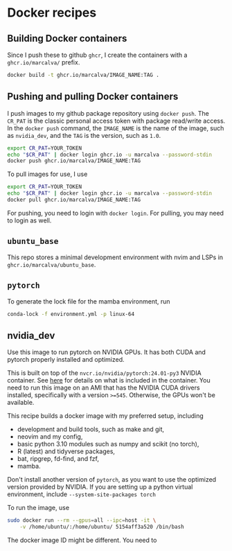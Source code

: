 # Docker recipes

## Building Docker containers

Since I push these to github `ghcr`, I create the containers with
a `ghcr.io/marcalva/` prefix.
```bash
docker build -t ghcr.io/marcalva/IMAGE_NAME:TAG .
```

## Pushing and pulling Docker containers

I push images to my github package repository using `docker push`. The `CR_PAT`
is the classic personal access token with package read/write access. In the
`docker push` command, the `IMAGE_NAME` is the name of the image, such as
`nvidia_dev`, and the `TAG` is the version, such as `1.0`.

```bash
export CR_PAT=YOUR_TOKEN
echo "$CR_PAT" | docker login ghcr.io -u marcalva --password-stdin
docker push ghcr.io/marcalva/IMAGE_NAME:TAG
```

To pull images for use, I use
```bash
export CR_PAT=YOUR_TOKEN
echo "$CR_PAT" | docker login ghcr.io -u marcalva --password-stdin
docker pull ghcr.io/marcalva/IMAGE_NAME:TAG
```

For pushing, you need to login with `docker login`. For pulling,
you may need to login as well.

## `ubuntu_base`

This repo stores a minimal development environment with nvim and LSPs
in `ghcr.io/marcalva/ubuntu_base`.

## `pytorch`

To generate the lock file for the mamba environment, run
```bash
conda-lock -f environment.yml -p linux-64
```

## nvidia_dev

Use this image to run pytorch on NVIDIA GPUs. It has both CUDA and
pytorch properly installed and optimized.

This is built on top of the `nvcr.io/nvidia/pytorch:24.01-py3` NVIDIA
container. See [here](https://docs.nvidia.com/deeplearning/frameworks/pytorch-release-notes/rel-24-01.html)
for details on what is included in the container.
You need to run this image on an AMI that has the NVIDIA CUDA
drivers installed, specifically with a version `>=545`. Otherwise, the GPUs
won't be available.

This recipe builds a docker image with my preferred setup, including
- development and build tools, such as make and git,
- neovim and my config,
- basic python 3.10 modules such as numpy and scikit (no torch),
- R (latest) and tidyverse packages,
- bat, ripgrep, fd-find, and fzf,
- mamba.

Don't install another version of `pytorch`, as you want to use the optimized
version provided by NVIDIA. If you are setting up a python virtual
environment, include `--system-site-packages torch`

To run the image, use
```bash
sudo docker run --rm --gpus=all --ipc=host -it \
    -v /home/ubuntu/:/home/ubuntu/ 5154aff3a520 /bin/bash
```
The docker image ID might be different. You need to 
